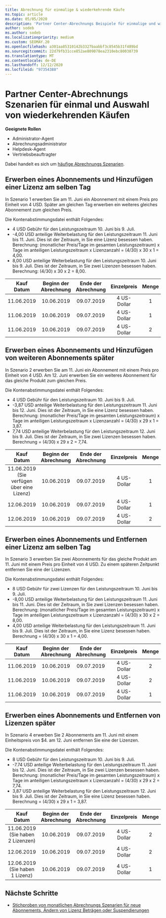 ```yaml
---
title: Abrechnung für einmalige & wiederkehrende Käufe
ms.topic: article
ms.date: 05/05/2020
description: 'Partner Center-Abrechnungs Beispiele für einmalige und wiederkehrende Käufe: Wenn Sie Abonnements erwerben, können Sie weitere Abonnements hinzufügen oder Lizenzen hinzufügen oder entfernen.'
author: sodeb
ms.author: sodeb
ms.localizationpriority: medium
ms.custom: SEOMAY.20
ms.openlocfilehash: a301aa85310142b3327baabbf3c8545b31f489bd
ms.sourcegitcommit: 22d79fb31cce852ae809078ea2310ebc80030739
ms.translationtype: MT
ms.contentlocale: de-DE
ms.lasthandoff: 12/12/2020
ms.locfileid: "97354388"
---
```

# <a name="partner-center-billing-scenarios-for-one-time-and-select-recurring-purchases"></a>Partner Center-Abrechnungs Szenarien für einmal und Auswahl von wiederkehrenden Käufen

**Geeignete Rollen**

- Administrator-Agent
- Abrechnungsadministrator
- Helpdesk-Agent
- Vertriebsbeauftragter

Dabei handelt es sich um [häufige Abrechnungs Szenarien](common-billing-scenarios.md). 

## <a name="purchase-a-subscription-and-add-a-license-on-the-same-day"></a>Erwerben eines Abonnements und Hinzufügen einer Lizenz am selben Tag

In Szenario 1 erwerben Sie am 11. Juni ein Abonnement mit einem Preis pro Einheit von 4 USD. Später am gleichen Tag erwerben ein weiteres gleiches Abonnement zum gleichen Preis.

Die Kontenabstimmungsdatei enthält Folgendes:

- 4 USD Gebühr für den Leistungszeitraum 10. Juni bis 9. Juli.
- -4,00 USD anteilige Weiterbelastung für den Leistungszeitraum 11. Juni bis 11. Juni. Dies ist der Zeitraum, in Sie eine Lizenz besessen haben. Berechnung: (monatlicher Preis/Tage im gesamten Leistungszeitraum) x Tage im anteiligen Leistungszeitraum x Lizenzanzahl = (4/30) x 30 x 1 = 4,00.
- 8,00 USD anteilige Weiterbelastung für den Leistungszeitraum 10. Juni bis 9. Juli. Dies ist der Zeitraum, in Sie zwei Lizenzen besessen haben. Berechnung: (4/30) x 30 x 2 = 8,00.

|**Kauf Datum**   |**Beginn der Abrechnung** |**Ende der Abrechnung**  |**Einzelpreis**  |**Menge**  |**Amount** |**Gebührentyp** |
|:------:|:------:|:------:|:------:|:------:|:------:|:-----:|
|11.06.2019      |10.06.2019   |09.07.2019         |4 US-Dollar                |1                 |4 US-Dollar            |Neu         |
|11.06.2019     | 10.06.2019    |09.07.2019        |4 US-Dollar        |1        | -4 USD       |addQuantity           |
|11.06.2019     | 10.06.2019    |09.07.2019        |4 US-Dollar        | 2      |-8 USD         |addQuantity           |

## <a name="purchase-a-subscription-and-add-more-subscriptions-later"></a>Erwerben eines Abonnements und Hinzufügen von weiteren Abonnements später

In Szenario 2 erwerben Sie am 11. Juni ein Abonnement mit einem Preis pro Einheit von 4 USD. Am 12. Juni erwerben Sie ein weiteres Abonnement für das gleiche Produkt zum gleichen Preis.

Die Kontenabstimmungsdatei enthält Folgendes:

- 4 USD Gebühr für den Leistungszeitraum 10. Juni bis 9. Juli.
- -3,87 USD anteilige Weiterbelastung für den Leistungszeitraum 11. Juni bis 12. Juni. Dies ist der Zeitraum, in Sie eine Lizenz besessen haben. Berechnung: (monatlicher Preis/Tage im gesamten Leistungszeitraum) x Tage im anteiligen Leistungszeitraum x Lizenzanzahl = (4/30) x 29 x 1 = 3,87.
- 7,74 USD anteilige Weiterbelastung für den Leistungszeitraum 12. Juni bis 9. Juli. Dies ist der Zeitraum, in Sie zwei Lizenzen besessen haben. Berechnung = (4/30) x 29 x 2 = 7,74.

|**Kauf Datum**   |**Beginn der Abrechnung** |**Ende der Abrechnung**  |**Einzelpreis**  |**Menge**  |**Amount** |**Gebührentyp** |
|:------:|:------:|:------:|:------:|:------:|:------:|:-----:|
|11.06.2019 (Sie verfügen über eine Lizenz)     |10.06.2019   |09.07.2019         |4 US-Dollar         |1        |4 US-Dollar            |Neu         |
|12.06.2019     | 10.06.2019    |09.07.2019        |4 US-Dollar        |1        | -3,87 USD       |addQuantity           |
|12.06.2019     | 10.06.2019    |09.07.2019        |4 US-Dollar        | 2      |7,74 USD       |addQuantity           |

## <a name="purchase-a-subscription-and-remove-a-license-on-the-same-day"></a>Erwerben eines Abonnements und Entfernen einer Lizenz am selben Tag

In Szenario 3 erwerben Sie zwei Abonnements für das gleiche Produkt am 11. Juni mit einem Preis pro Einheit von 4 USD. Zu einem späteren Zeitpunkt entfernen Sie eine der Lizenzen.  

Die Kontenabstimmungsdatei enthält Folgendes:

- 8 USD Gebühr für zwei Lizenzen für den Leistungszeitraum 10. Juni bis 9. Juli.
- -8,00 USD anteilige Weiterbelastung für den Leistungszeitraum 11. Juni bis 11. Juni. Dies ist der Zeitraum, in Sie zwei Lizenzen besessen haben. Berechnung: (monatlicher Preis/Tage im gesamten Leistungszeitraum) x Tage im anteiligen Leistungszeitraum x Lizenzanzahl = (4/30) x 30 x 2 = 8,00.
- 4,00 USD anteilige Weiterbelastung für den Leistungszeitraum 11. Juni bis 9. Juli. Dies ist der Zeitraum, in Sie eine Lizenz besessen haben. Berechnung = (4/30) x 30 x 1 = 4,00.

|**Kauf Datum**   |**Beginn der Abrechnung** |**Ende der Abrechnung**  |**Einzelpreis**  |**Menge**  |**Amount** |**Gebührentyp** |
|:------:|:------:|:------:|:------:|:------:|:------:|:-----:|
|11.06.2019      |10.06.2019   |09.07.2019         |4 US-Dollar                |2                 |-8 USD            |Neu         |
|11.06.2019     | 10.06.2019    |09.07.2019        |4 US-Dollar        |2        | \- 8 US-Dollar       |removeQuantity           |
|11.06.2019     | 10.06.2019    |09.07.2019        |4 US-Dollar        | 1      |4 US-Dollar         |removeQuantity           |

## <a name="purchase-a-subscription-and-remove-licenses-later"></a>Erwerben eines Abonnements und Entfernen von Lizenzen später

In Szenario 4 erwerben Sie 2 Abonnements am 11. Juni mit einem Einheitspreis von $4. am 12. Juni entfernen Sie eine der Lizenzen.

Die Kontenabstimmungsdatei enthält Folgendes:

- 8 USD Gebühr für den Leistungszeitraum 10. Juni bis 9. Juli.
- -7.74 USD anteilige Weiterbelastung für den Leistungszeitraum 11. Juni bis 12. Juni. Dies ist der Zeitraum, in Sie zwei Lizenzen besessen haben. Berechnung: (monatlicher Preis/Tage im gesamten Leistungszeitraum) x Tage im anteiligen Leistungszeitraum x Lizenzanzahl = (4/30) x 29 x 2 = 7,74.
- 3,87 USD anteilige Weiterbelastung für den Leistungszeitraum 12. Juni bis 9. Juli. Dies ist der Zeitraum, in Sie eine Lizenz besessen haben. Berechnung = (4/30) x 29 x 1 = 3,87.

|**Kauf Datum**   |**Beginn der Abrechnung** |**Ende der Abrechnung**  |**Einzelpreis**  |**Menge**  |**Amount** |**Gebührentyp** |
|:------:|:------:|:------:|:------:|:------:|:------:|:-----:|
|11.06.2019 (Sie haben 2 Lizenzen)     |10.06.2019   |09.07.2019         |4 US-Dollar         |2        |-8 USD       |Neu       |
|12.06.2019     | 10.06.2019    |09.07.2019        |4 US-Dollar        |2        | -7,74 USD       |removeQuantity           |
|12.06.2019 (Sie haben 1 Lizenz)    | 10.06.2019    |09.07.2019   |4 US-Dollar    |1      |3,87 USD    |removeQuantity |

## <a name="next-steps"></a>Nächste Schritte

- [Stichproben von monatlichen Abrechnungs Szenarien für neue Abonnements, Ändern von Lizenz Beträgen oder Suspendierungen](common-billing-scenarios-monthly.md)